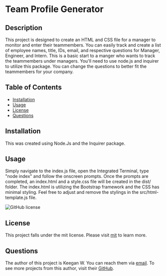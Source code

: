 # Team Profile Generator

## Description

This project is designed to create an HTML and CSS file for a manager to monitor and enter their teammembers. You can easily track and create a list of employee names, title, IDs, email, and respective questions for Manager, Engineer, and Intern. This is a basic start to a manger who wants to track the teammembers under managers. You'll need to use node.js and inquirer to utilize this package. You can change the questions to better fit the teammembers for your company.
    

## Table of Contents 
* [Installation](#Installation) 
* [Usage](#Usage) 
* [License](#License) 
* [Questions](#Questions) 


## Installation

This was created using Node.Js and the Inquirer package.
    

## Usage

Simply navigate to the index.js file, open the Integrated Terminal, type "node index" and follow the onscreen prompts. Once the prompts are completed, an index.html and a style.css file will be created in the dist/ folder. The index.html is utilizing the Bootstrap framework and the CSS has minimal styling. Feel free to adjust and remove the stylings in the src/html-template.js file.
    

![GitHub license](https://img.shields.io/badge/license-mit-blue.svg)

## License
    
This project falls under the mit license. Please visit [mit](https://choosealicense.com/licenses/mit) to learn more.
    

## Questions
The author of this project is Keegan W. You can reach them via [email](mailto:kwedwick@gmail.com).
To see more projects from this author, visit their [GitHub](https://github.com/kwedwick).